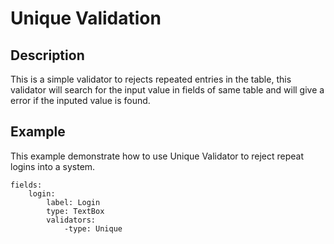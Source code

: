 # Unique Validation #

## Description ##

This is a simple validator to rejects repeated entries in the table, this validator will search for the input value in fields of same table and will give a error if the inputed value is found.

## Example ##

This example demonstrate how to use Unique Validator to reject repeat logins into a system.

```
fields:
    login:
        label: Login
        type: TextBox
        validators:
            -type: Unique
```